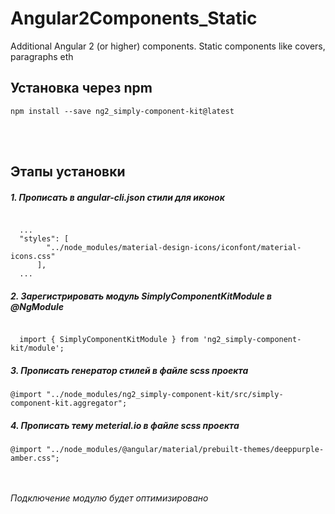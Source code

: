 # Angular2Components_Static
Additional Angular 2 (or higher) components. Static components like covers, paragraphs eth

<h2>Установка через npm</h2>
<code>npm install --save ng2_simply-component-kit@latest</code>

<br/><br/>
<h2>Этапы установки</h2>

<h5>1. Прописать в <i>angular-cli.json</i> стили для иконок</h5>
<code>
  ...
  "styles": [    
        "../node_modules/material-design-icons/iconfont/material-icons.css"
      ],
  ...
</code>

<h5>2. Зарегистрировать модуль <i>SimplyComponentKitModule</i> в <i>@NgModule</i></h5>
<code>
  import { SimplyComponentKitModule } from 'ng2_simply-component-kit/module';
</code>

<h5>3. Прописать генератор стилей в файле scss проекта</h5>
<code>@import "../node_modules/ng2_simply-component-kit/src/simply-component-kit.aggregator";</code>

<h5>4. Прописать тему meterial.io в файле scss проекта</h5>
<code>@import "../node_modules/@angular/material/prebuilt-themes/deeppurple-amber.css";</code>

<br/><br/>
<i>Подключение модулю будет оптимизировано</i>
